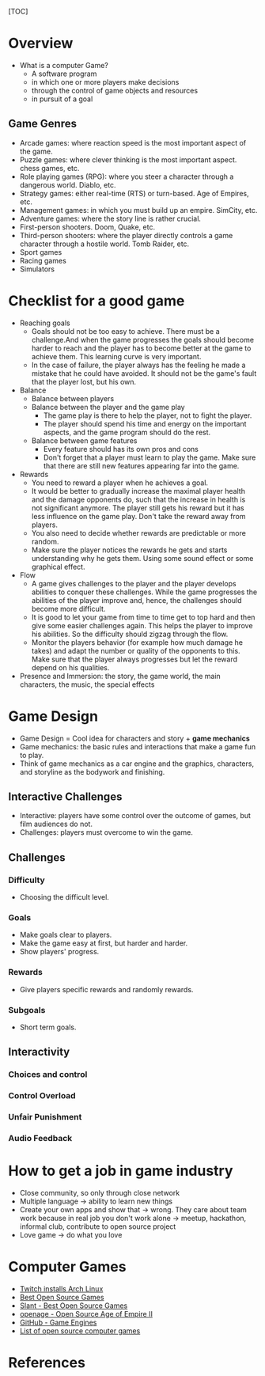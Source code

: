 [TOC]

# Overview

- What is a computer Game?
    + A software program
    + in which one or more players make decisions
    + through the control of game objects and resources
    + in pursuit of a goal

## Game Genres

+ Arcade games: where reaction speed is the most important aspect of the
  game.
+ Puzzle games: where clever thinking is the most important aspect.
  chess games, etc.
+ Role playing games (RPG): where you steer a character through a
  dangerous world. Diablo, etc.
+ Strategy games: either real-time (RTS) or turn-based. Age of Empires,
  etc.
+ Management games: in which you must build up an empire. SimCity, etc.
+ Adventure games: where the story line is rather crucial.
+ First-person shooters. Doom, Quake, etc.
+ Third-person shooters: where the player directly controls a game
  character through a hostile world. Tomb Raider, etc.
+ Sport games
+ Racing games
+ Simulators

# Checklist for a good game

- Reaching goals
    + Goals should not be too easy to achieve. There must be a
      challenge.And when the game progresses the goals should become
      harder to reach and the player has to become better at the game to
      achieve them. This learning curve is very important.
    + In the case of failure, the player always has the feeling he made
      a mistake that he could have avoided. It should not be the game's
      fault that the player lost, but his own.
- Balance
    + Balance between players
    + Balance between the player and the game play
        * The game play is there to help the player, not to fight the
          player.
        * The player should spend his time and energy on the important
          aspects, and the game program should do the rest.
    + Balance between game features
        * Every feature should has its own pros and cons
        * Don't forget that a player must learn to play the game. Make
          sure that there are still new features appearing far into the
          game.
- Rewards
    + You need to reward a player when he achieves a goal.
    + It would be better to gradually increase the maximal player health
      and the damage opponents do, such that the increase in health is
      not significant anymore. The player still gets his reward but it
      has less influence on the game play. Don't take the reward away
      from players.
    + You also need to decide whether rewards are predictable or more
      random.
    + Make sure the player notices the rewards he gets and starts
      understanding why he gets them. Using some sound effect or some
      graphical effect.
- Flow
    + A game gives challenges to the player and the player develops
      abilities to conquer these challenges. While the game progresses
      the abilities of the player improve and, hence, the challenges
      should become more difficult.
    + It is good to let your game from time to time get to top hard and
      then give some easier challenges again. This helps the player to
      improve his abilities. So the difficulty should zigzag through the
      flow.
    + Monitor the players behavior (for example how much damage he
      takes) and adapt the number or quality of the opponents to this.
      Make sure that the player always progresses but let the reward
      depend on his qualities.
- Presence and Immersion: the story, the game world, the main
  characters, the music, the special effects

# Game Design

- Game Design = Cool idea for characters and story + **game mechanics**
- Game mechanics: the basic rules and interactions that make a game fun to play.
- Think of game mechanics as a car engine and the graphics, characters, and storyline as the bodywork and finishing.

## Interactive Challenges
- Interactive: players have some control over the outcome of games, but film audiences do not.
- Challenges: players must overcome to win the game.

## Challenges
### Difficulty
- Choosing the difficult level.

### Goals
- Make goals clear to players.
- Make the game easy at first, but harder and harder.
- Show players' progress.

### Rewards
- Give players specific rewards and randomly rewards.

### Subgoals
- Short term goals.

## Interactivity
### Choices and control

### Control Overload

### Unfair Punishment

### Audio Feedback

# How to get a job in game industry

- Close community, so only through close network
- Multiple language -> ability to learn new things
- Create your own apps and show that -> wrong. They care about team work
  because in real job you don't work alone -> meetup, hackathon,
  informal club, contribute to open source project
- Love game -> do what you love

# Computer Games

- [Twitch installs Arch Linux][1]
- [Best Open Source Games][2]
- [Slant - Best Open Source Games][3]
- [openage - Open Source Age of Empire II][4]
- [GitHub - Game Engines][5]
- [List of open source computer games][open-games]

# References

[1]: https://www.twitchinstalls.com/ "Twitch installs Arch Linux"
[2]: http://worldofgnome.org/best-open-source-games/ "Best Open Source Games"
[3]: https://www.slant.co/topics/1933/~open-source-games "Slant - Best Open Source Games"
[4]: https://github.com/SFTtech/openage "openage"
[5]: https://github.com/showcases/game-engines "GitHub - Game Engines"
[open-games]: https://en.wikipedia.org/wiki/List_of_open-source_video_games "Wikipedia - List of open source computer games"
[game]: https://en.wikipedia.org/wiki/Game "Wikipedia - Game"
[computer-game-genres]: https://en.wikipedia.org/wiki/Video_game_genre "Wikipedia - Computer game genres"
[list-computer-game-genres]: https://en.wikipedia.org/wiki/List_of_video_game_genres "Wikipedia - List of computer game genres"
